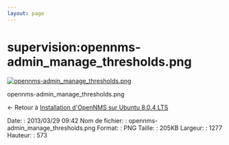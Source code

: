 ```yaml
---
layout: page
---
```


supervision:opennms-admin\_manage\_thresholds.png
=================================================

[![opennms-admin\_manage\_thresholds.png](..//assets/media/supervision/opennms-admin_manage_thresholds.png@cache=&w=900&h=403 "opennms-admin_manage_thresholds.png")](..//assets/media/supervision/opennms-admin_manage_thresholds.png@cache= "Afficher le fichier original")

opennms-admin\_manage\_thresholds.png

← Retour à [Installation d'OpenNMS sur Ubuntu 8.0.4
LTS](../../opennms/install-on-ubuntu.html "opennms:install-on-ubuntu")

Date:
:   2013/03/29 09:42
Nom de fichier:
:   opennms-admin\_manage\_thresholds.png
Format:
:   PNG
Taille:
:   205KB
Largeur:
:   1277
Hauteur:
:   573

